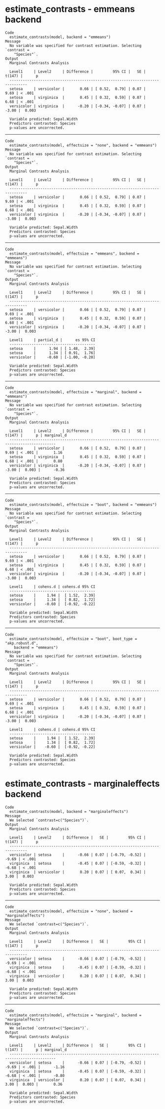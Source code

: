 # estimate_contrasts - emmeans backend

    Code
      estimate_contrasts(model, backend = "emmeans")
    Message
      No variable was specified for contrast estimation. Selecting `contrast =
        "Species"`.
    Output
      Marginal Contrasts Analysis
      
      Level1     | Level2     | Difference |         95% CI |   SE | t(147) |      p
      ------------------------------------------------------------------------------
      setosa     | versicolor |       0.66 | [ 0.52,  0.79] | 0.07 |   9.69 | < .001
      setosa     | virginica  |       0.45 | [ 0.32,  0.59] | 0.07 |   6.68 | < .001
      versicolor | virginica  |      -0.20 | [-0.34, -0.07] | 0.07 |  -3.00 |  0.003
      
      Variable predicted: Sepal.Width
      Predictors contrasted: Species
      p-values are uncorrected.

---

    Code
      estimate_contrasts(model, effectsize = "none", backend = "emmeans")
    Message
      No variable was specified for contrast estimation. Selecting `contrast =
        "Species"`.
    Output
      Marginal Contrasts Analysis
      
      Level1     | Level2     | Difference |         95% CI |   SE | t(147) |      p
      ------------------------------------------------------------------------------
      setosa     | versicolor |       0.66 | [ 0.52,  0.79] | 0.07 |   9.69 | < .001
      setosa     | virginica  |       0.45 | [ 0.32,  0.59] | 0.07 |   6.68 | < .001
      versicolor | virginica  |      -0.20 | [-0.34, -0.07] | 0.07 |  -3.00 |  0.003
      
      Variable predicted: Sepal.Width
      Predictors contrasted: Species
      p-values are uncorrected.

---

    Code
      estimate_contrasts(model, effectsize = "emmeans", backend = "emmeans")
    Message
      No variable was specified for contrast estimation. Selecting `contrast =
        "Species"`.
    Output
      Marginal Contrasts Analysis
      
      Level1     | Level2     | Difference |         95% CI |   SE | t(147) |      p
      ------------------------------------------------------------------------------
      setosa     | versicolor |       0.66 | [ 0.52,  0.79] | 0.07 |   9.69 | < .001
      setosa     | virginica  |       0.45 | [ 0.32,  0.59] | 0.07 |   6.68 | < .001
      versicolor | virginica  |      -0.20 | [-0.34, -0.07] | 0.07 |  -3.00 |  0.003
      
      Level1     | partial_d |      es 95% CI
      ---------------------------------------
      setosa     |      1.94 | [ 1.48,  2.39]
      setosa     |      1.34 | [ 0.91,  1.76]
      versicolor |     -0.60 | [-1.00, -0.20]
      
      Variable predicted: Sepal.Width
      Predictors contrasted: Species
      p-values are uncorrected.

---

    Code
      estimate_contrasts(model, effectsize = "marginal", backend = "emmeans")
    Message
      No variable was specified for contrast estimation. Selecting `contrast =
        "Species"`.
    Output
      Marginal Contrasts Analysis
      
      Level1     | Level2     | Difference |         95% CI |   SE | t(147) |      p | marginal_d
      -------------------------------------------------------------------------------------------
      setosa     | versicolor |       0.66 | [ 0.52,  0.79] | 0.07 |   9.69 | < .001 |       1.16
      setosa     | virginica  |       0.45 | [ 0.32,  0.59] | 0.07 |   6.68 | < .001 |       0.80
      versicolor | virginica  |      -0.20 | [-0.34, -0.07] | 0.07 |  -3.00 |  0.003 |      -0.36
      
      Variable predicted: Sepal.Width
      Predictors contrasted: Species
      p-values are uncorrected.

---

    Code
      estimate_contrasts(model, effectsize = "boot", backend = "emmeans")
    Message
      No variable was specified for contrast estimation. Selecting `contrast =
        "Species"`.
    Output
      Marginal Contrasts Analysis
      
      Level1     | Level2     | Difference |         95% CI |   SE | t(147) |      p
      ------------------------------------------------------------------------------
      setosa     | versicolor |       0.66 | [ 0.52,  0.79] | 0.07 |   9.69 | < .001
      setosa     | virginica  |       0.45 | [ 0.32,  0.59] | 0.07 |   6.68 | < .001
      versicolor | virginica  |      -0.20 | [-0.34, -0.07] | 0.07 |  -3.00 |  0.003
      
      Level1     | cohens.d | cohens.d 95% CI
      ---------------------------------------
      setosa     |     1.94 |  [ 1.52,  2.39]
      setosa     |     1.34 |  [ 0.82,  1.72]
      versicolor |    -0.60 |  [-0.92, -0.22]
      
      Variable predicted: Sepal.Width
      Predictors contrasted: Species
      p-values are uncorrected.

---

    Code
      estimate_contrasts(model, effectsize = "boot", boot_type = "akp.robust.d",
        backend = "emmeans")
    Message
      No variable was specified for contrast estimation. Selecting `contrast =
        "Species"`.
    Output
      Marginal Contrasts Analysis
      
      Level1     | Level2     | Difference |         95% CI |   SE | t(147) |      p
      ------------------------------------------------------------------------------
      setosa     | versicolor |       0.66 | [ 0.52,  0.79] | 0.07 |   9.69 | < .001
      setosa     | virginica  |       0.45 | [ 0.32,  0.59] | 0.07 |   6.68 | < .001
      versicolor | virginica  |      -0.20 | [-0.34, -0.07] | 0.07 |  -3.00 |  0.003
      
      Level1     | cohens.d | cohens.d 95% CI
      ---------------------------------------
      setosa     |     1.94 |  [ 1.52,  2.39]
      setosa     |     1.34 |  [ 0.82,  1.72]
      versicolor |    -0.60 |  [-0.92, -0.22]
      
      Variable predicted: Sepal.Width
      Predictors contrasted: Species
      p-values are uncorrected.

# estimate_contrasts - marginaleffects backend

    Code
      estimate_contrasts(model, backend = "marginaleffects")
    Message
      We selected `contrast=c("Species")`.
    Output
      Marginal Contrasts Analysis
      
      Level1     | Level2     | Difference |   SE |         95% CI | t(147) |      p
      ------------------------------------------------------------------------------
      versicolor | setosa     |      -0.66 | 0.07 | [-0.79, -0.52] |  -9.69 | < .001
      virginica  | setosa     |      -0.45 | 0.07 | [-0.59, -0.32] |  -6.68 | < .001
      virginica  | versicolor |       0.20 | 0.07 | [ 0.07,  0.34] |   3.00 |  0.003
      
      Variable predicted: Sepal.Width
      Predictors contrasted: Species
      p-values are uncorrected.

---

    Code
      estimate_contrasts(model, effectsize = "none", backend = "marginaleffects")
    Message
      We selected `contrast=c("Species")`.
    Output
      Marginal Contrasts Analysis
      
      Level1     | Level2     | Difference |   SE |         95% CI | t(147) |      p
      ------------------------------------------------------------------------------
      versicolor | setosa     |      -0.66 | 0.07 | [-0.79, -0.52] |  -9.69 | < .001
      virginica  | setosa     |      -0.45 | 0.07 | [-0.59, -0.32] |  -6.68 | < .001
      virginica  | versicolor |       0.20 | 0.07 | [ 0.07,  0.34] |   3.00 |  0.003
      
      Variable predicted: Sepal.Width
      Predictors contrasted: Species
      p-values are uncorrected.

---

    Code
      estimate_contrasts(model, effectsize = "marginal", backend = "marginaleffects")
    Message
      We selected `contrast=c("Species")`.
    Output
      Marginal Contrasts Analysis
      
      Level1     | Level2     | Difference |   SE |         95% CI | t(147) |      p | marginal_d
      -------------------------------------------------------------------------------------------
      versicolor | setosa     |      -0.66 | 0.07 | [-0.79, -0.52] |  -9.69 | < .001 |      -1.16
      virginica  | setosa     |      -0.45 | 0.07 | [-0.59, -0.32] |  -6.68 | < .001 |      -0.80
      virginica  | versicolor |       0.20 | 0.07 | [ 0.07,  0.34] |   3.00 |  0.003 |       0.36
      
      Variable predicted: Sepal.Width
      Predictors contrasted: Species
      p-values are uncorrected.

